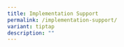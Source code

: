 ```yaml
---
title: Implementation Support
permalink: /implementation-support/
variant: tiptap
description: ""
---
```


